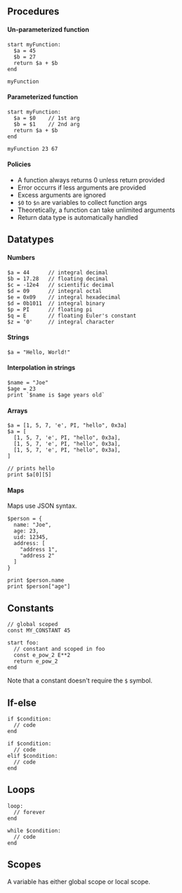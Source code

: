 ## Procedures
#### Un-parameterized function
```
start myFunction:
  $a = 45
  $b = 27
  return $a + $b
end

myFunction
```

#### Parameterized function
```
start myFunction:
  $a = $0    // 1st arg
  $b = $1    // 2nd arg
  return $a + $b
end

myFunction 23 67
```

#### Policies
- A function always returns 0 unless return provided
- Error occurrs if less arguments are provided
- Excess arguments are ignored
- `$0` to `$n` are variables to collect function args
- Theoretically, a function can take unlimited arguments
- Return data type is automatically handled

## Datatypes
#### Numbers
```
$a = 44      // integral decimal
$b = 17.28   // floating decimal
$c = -12e4   // scientific decimal
$d = 09      // integral octal
$e = 0x09    // integral hexadecimal
$d = 0b1011  // integral binary
$p = PI      // floating pi
$q = E       // floating Euler's constant
$z = '0'     // integral character
```

#### Strings
```
$a = "Hello, World!"
```

#### Interpolation in strings
```
$name = "Joe"
$age = 23
print `$name is $age years old`
```

#### Arrays
```
$a = [1, 5, 7, 'e', PI, "hello", 0x3a]
$a = [
  [1, 5, 7, 'e', PI, "hello", 0x3a],
  [1, 5, 7, 'e', PI, "hello", 0x3a],
  [1, 5, 7, 'e', PI, "hello", 0x3a],
]

// prints hello
print $a[0][5]
```

#### Maps
Maps use JSON syntax.
```
$person = {
  name: "Joe",
  age: 23,
  uid: 12345,
  address: [
    "address 1",
    "address 2"
  ]
}

print $person.name
print $person["age"]
```

## Constants
```
// global scoped
const MY_CONSTANT 45

start foo:
  // constant and scoped in foo
  const e_pow_2 E**2
  return e_pow_2
end
```

Note that a constant doesn't require the `$` symbol.

## If-else
```
if $condition:
  // code
end

if $condition:
  // code
elif $condition:
  // code
end
```

## Loops
```
loop:
  // forever
end

while $condition:
  // code
end
```

## Scopes
A variable has either global scope or local scope.
